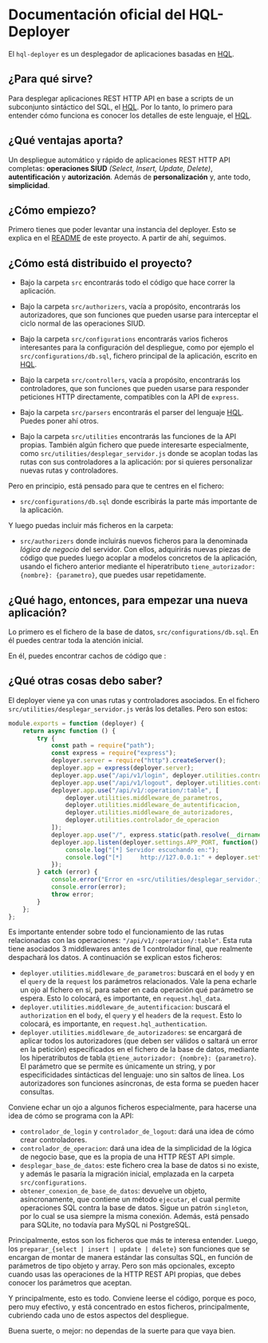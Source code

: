 # Documentación oficial del HQL-Deployer

El `hql-deployer` es un desplegador de aplicaciones basadas en [HQL](https://github.com/allnulled/h-query-language).

## ¿Para qué sirve?

Para desplegar aplicaciones REST HTTP API en base a scripts de un subconjunto sintáctico del SQL, el [HQL](https://github.com/allnulled/h-query-language). Por lo tanto, lo primero para entender cómo funciona es conocer los detalles de este lenguaje, el [HQL](https://github.com/allnulled/h-query-language).

## ¿Qué ventajas aporta?

Un despliegue automático y rápido de aplicaciones REST HTTP API completas: **operaciones SIUD** *(Select, Insert, Update, Delete)*, **autentificación** y **autorización**. Además de **personalización** y, ante todo, **simplicidad**.

## ¿Cómo empiezo?

Primero tienes que poder levantar una instancia del deployer. Esto se explica en el [README](./README.md) de este proyecto. A partir de ahí, seguimos.

## ¿Cómo está distribuido el proyecto?

- Bajo la carpeta `src` encontrarás todo el código que hace correr la aplicación.

- Bajo la carpeta `src/authorizers`, vacía a propósito, encontrarás los autorizadores, que son funciones que pueden usarse para interceptar el ciclo normal de las operaciones SIUD.

- Bajo la carpeta `src/configurations` encontrarás varios ficheros interesantes para la configuración del despliegue, como por ejemplo el `src/configurations/db.sql`, fichero principal de la aplicación, escrito en [HQL](https://github.com/allnulled/h-query-language).

- Bajo la carpeta `src/controllers`, vacía a propósito, encontrarás los controladores, que son funciones que pueden usarse para responder peticiones HTTP directamente, compatibles con la API de `express`.

- Bajo la carpeta `src/parsers` encontrarás el parser del lenguaje [HQL](https://github.com/allnulled/h-query-language). Puedes poner ahí otros.

- Bajo la carpeta `src/utilities` encontrarás las funciones de la API propias. También algún fichero que puede interesarte especialmente, como `src/utilities/desplegar_servidor.js` donde se acoplan todas las rutas con sus controladores a la aplicación: por si quieres personalizar nuevas rutas y controladores.

Pero en principio, está pensado para que te centres en el fichero:

  - `src/configurations/db.sql` donde escribirás la parte más importante de la aplicación.

Y luego puedas incluir más ficheros en la carpeta:

  - `src/authorizers` donde incluirás nuevos ficheros para la denominada *lógica de negocio* del servidor. Con ellos, adquirirás nuevas piezas de código que puedes luego acoplar a modelos concretos de la aplicación, usando el fichero anterior mediante el hiperatributo `tiene_autorizador: {nombre}: {parametro}`, que puedes usar repetidamente.

## ¿Qué hago, entonces, para empezar una nueva aplicación?

Lo primero es el fichero de la base de datos, `src/configurations/db.sql`. En él puedes centrar toda la atención inicial.

En él, puedes encontrar cachos de código que :

## ¿Qué otras cosas debo saber?

El deployer viene ya con unas rutas y controladores asociados. En el fichero `src/utilities/desplegar_servidor.js` verás los detalles. Pero son estos:

```js
module.exports = function (deployer) {
    return async function () {
        try {
            const path = require("path");
            const express = require("express");
            deployer.server = require("http").createServer();
            deployer.app = express(deployer.server);
            deployer.app.use("/api/v1/login", deployer.utilities.controlador_de_login);
            deployer.app.use("/api/v1/logout", deployer.utilities.controlador_de_logout);
            deployer.app.use("/api/v1/:operation/:table", [
                deployer.utilities.middleware_de_parametros,
                deployer.utilities.middleware_de_autentificacion,
                deployer.utilities.middleware_de_autorizadores,
                deployer.utilities.controlador_de_operacion
            ]);
            deployer.app.use("/", express.static(path.resolve(__dirname + "/../www/files")));
            deployer.app.listen(deployer.settings.APP_PORT, function() {
                console.log("[*] Servidor escuchando en:");
                console.log("[*]     http://127.0.0.1:" + deployer.settings.APP_PORT);
            });
        } catch (error) {
            console.error("Error en «src/utilities/desplegar_servidor.js»");
            console.error(error);
            throw error;
        }
    };
};
```

Es importante entender sobre todo el funcionamiento de las rutas relacionadas con las operaciones: `"/api/v1/:operation/:table"`. Esta ruta tiene asociados 3 middlewares antes de 1 controlador final, que realmente despachará los datos. A continuación se explican estos ficheros:

  - `deployer.utilities.middleware_de_parametros`: buscará en el `body` y en el `query` de la `request` los parámetros relacionados. Vale la pena echarle un ojo al fichero en sí, para saber en cada operación qué parámetro se espera. Esto lo colocará, es importante, en `request.hql_data`.
  - `deployer.utilities.middleware_de_autentificacion`: buscará el `authorization` en el `body`, el `query` y el `headers` de la `request`. Esto lo colocará, es importante, en `request.hql_authentication`.
  - `deployer.utilities.middleware_de_autorizadores`: se encargará de aplicar todos los autorizadores (que deben ser válidos o saltará un error en la petición) especificados en el fichero de la base de datos, mediante los hiperatributos de tabla `@tiene_autorizador: {nombre}: {parametro}`. El parámetro que se permite es únicamente un string, y por especificidades sintácticas del lenguaje: uno sin saltos de línea. Los autorizadores son funciones asíncronas, de esta forma se pueden hacer consultas.

Conviene echar un ojo a algunos ficheros especialmente, para hacerse una idea de cómo se programa con la API:

  - `controlador_de_login` y `controlador_de_logout`: dará una idea de cómo crear controladores.
  - `controlador_de_operacion`: dará una idea de la simplicidad de la lógica de negocio base, que es la propia de una HTTP REST API simple.
  - `desplegar_base_de_datos`: este fichero crea la base de datos si no existe, y además le pasaría la migración inicial, emplazada en la carpeta `src/configurations`.
  - `obtener_conexion_de_base_de_datos`: devuelve un objeto, asíncronamente, que contiene un método `ejecutar`, el cual permite operaciones SQL contra la base de datos. Sigue un patrón `singleton`, por lo cual se usa siempre la misma conexión. Además, está pensado para SQLite, no todavía para MySQL ni PostgreSQL.

Principalmente, estos son los ficheros que más te interesa entender. Luego, los `preparar_{select | insert | update | delete}` son funciones que se encargan de montar de manera estándar las consultas SQL, en función de parámetros de tipo objeto y array. Pero son más opcionales, excepto cuando usas las operaciones de la HTTP REST API propias, que debes conocer los parámetros que aceptan.

Y principalmente, esto es todo. Conviene leerse el código, porque es poco, pero muy efectivo, y está concentrado en estos ficheros, principalmente, cubriendo cada uno de estos aspectos del despliegue.

Buena suerte, o mejor: no dependas de la suerte para que vaya bien.



